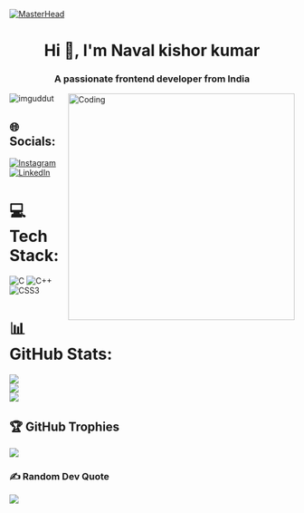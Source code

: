 [![MasterHead](https://media.licdn.com/dms/image/C4D16AQFQU6ol5IKgWg/profile-displaybackgroundimage-shrink_200_800/0/1653123663526?e=2147483647&v=beta&t=oWs7RsJdb0KqazPnFlirmIL6Z98SVhadWu0OY5MEMVc)
](https://rishavchanda.io
)
<h1 align="center">Hi 👋, I'm Naval kishor kumar</h1>
<h3 align="center">A passionate frontend developer from India</h3>
<img align="right" alt="Coding" width="400" src="https://cdn.dribbble.com/users/1162077/screenshots/3848914/programmer.gif">

<p align="left"> <img src="https://komarev.com/ghpvc/?username=imguddut&label=Profile%20views&color=0e75b6&style=flat" alt="imguddut" /> </p>

## 🌐 Socials:
[![Instagram](https://img.shields.io/badge/Instagram-%23E4405F.svg?logo=Instagram&logoColor=white)](https://instagram.com/guddubhaiya2414) [![LinkedIn](https://img.shields.io/badge/LinkedIn-%230077B5.svg?logo=linkedin&logoColor=white)](https://linkedin.com/in/naval-kishor-kumar-2a4b20287) 

# 💻 Tech Stack:
![C](https://img.shields.io/badge/c-%2300599C.svg?style=for-the-badge&logo=c&logoColor=white) ![C++](https://img.shields.io/badge/c++-%2300599C.svg?style=for-the-badge&logo=c%2B%2B&logoColor=white) ![CSS3](https://img.shields.io/badge/css3-%231572B6.svg?style=for-the-badge&logo=css3&logoColor=white)
# 📊 GitHub Stats:
![](https://github-readme-stats.vercel.app/api?username=imguddut&theme=dark&hide_border=false&include_all_commits=false&count_private=false)<br/>
![](https://github-readme-streak-stats.herokuapp.com/?user=imguddut&theme=dark&hide_border=false)<br/>
![](https://github-readme-stats.vercel.app/api/top-langs/?username=imguddut&theme=dark&hide_border=false&include_all_commits=false&count_private=false&layout=compact)

## 🏆 GitHub Trophies
![](https://github-profile-trophy.vercel.app/?username=imguddut&theme=radical&no-frame=false&no-bg=true&margin-w=4)

### ✍️ Random Dev Quote
![](https://quotes-github-readme.vercel.app/api?type=horizontal&theme=radical)


<!-- Proudly created with GPRM ( https://gprm.itsvg.in ) -->
